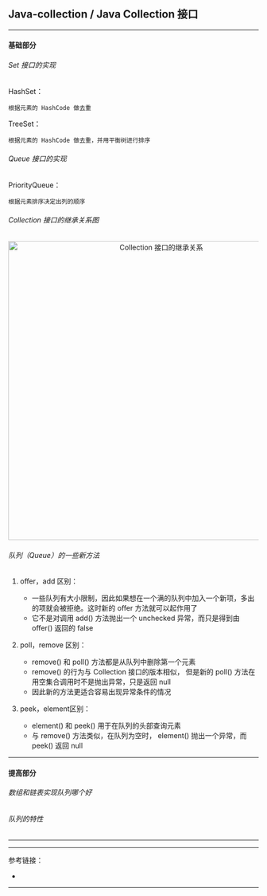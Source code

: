 ## Java-collection / Java Collection 接口

---

#### 基础部分

###### Set 接口的实现

HashSet：

    根据元素的 HashCode 做去重

TreeSet：

    根据元素的 HashCode 做去重，并用平衡树进行排序

###### Queue 接口的实现

PriorityQueue：

    根据元素排序决定出列的顺序

###### Collection 接口的继承关系图

<div align="center">
<img width="600"  alt="Collection 接口的继承关系" src="https://github.com/bourneo/self-cultivation-of-a-software-engineer/blob/master/7_image/java/Java-collection.webp"/></div>

###### 队列（Queue）的一些新方法

1. offer，add 区别：
    - 一些队列有大小限制，因此如果想在一个满的队列中加入一个新项，多出的项就会被拒绝。这时新的 offer 方法就可以起作用了
    - 它不是对调用 add() 方法抛出一个 unchecked 异常，而只是得到由 offer() 返回的 false


2. poll，remove 区别：
    - remove() 和 poll() 方法都是从队列中删除第一个元素
    - remove() 的行为与 Collection 接口的版本相似， 但是新的 poll() 方法在用空集合调用时不是抛出异常，只是返回 null
    - 因此新的方法更适合容易出现异常条件的情况


3. peek，element区别：
    - element() 和 peek() 用于在队列的头部查询元素
    - 与 remove() 方法类似，在队列为空时， element() 抛出一个异常，而 peek() 返回 null

---

#### 提高部分

###### 数组和链表实现队列哪个好

###### 队列的特性

---








---

参考链接：

- []()

---













